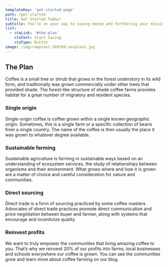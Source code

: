 ```yaml
---
templateKey: 'get-started-page'
path: /get-started
title: Get Started Today!
subtitle: You’re on your way to saving money and furthering your mission. Choose the plan that best fits your organization’s needs, and we’ll take care of the details.
list:
  - ctaLink: '#the-plan'
    ctaText: Start Saving
    ctaType: Button
image: /img/rawpixel-369788-unsplash.jpg
---
```

## The Plan
Coffee is a small tree or shrub that grows in the forest understory in its wild form, and traditionally was grown commercially under other trees that provided shade. The forest-like structure of shade coffee farms provides habitat for a great number of migratory and resident species.

### Single origin
Single-origin coffee is coffee grown within a single known geographic origin. Sometimes, this is a single farm or a specific collection of beans from a single country. The name of the coffee is then usually the place it was grown to whatever degree available.

### Sustainable farming
Sustainable agriculture is farming in sustainable ways based on an understanding of ecosystem services, the study of relationships between organisms and their environment. What grows where and how it is grown are a matter of choice and careful consideration for nature and communities.

### Direct sourcing
Direct trade is a form of sourcing practiced by some coffee roasters. Advocates of direct trade practices promote direct communication and price negotiation between buyer and farmer, along with systems that encourage and incentivize quality.

### Reinvest profits
We want to truly empower the communities that bring amazing coffee to you. That’s why we reinvest 20% of our profits into farms, local businesses and schools everywhere our coffee is grown. You can see the communities grow and learn more about coffee farming on our blog.
